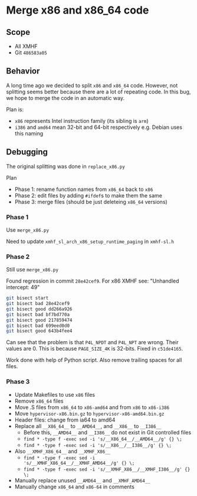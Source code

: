 # Merge x86 and x86_64 code

## Scope
* All XMHF
* Git `486583a05`

## Behavior
A long time ago we decided to split `x86` and `x86_64` code. However, not
splitting seems better because there are a lot of repeating code. In this bug,
we hope to merge the code in an automatic way.

Plan is:
* `x86` represents Intel instruction family (its sibling is `arm`)
* `i386` and `amd64` mean 32-bit and 64-bit respectively
  e.g. Debian uses this naming

## Debugging
The original splitting was done in `replace_x86.py`

Plan
* Phase 1: rename function names from `x86_64` back to `x86`
* Phase 2: edit files by adding `#ifdef`s to make them the same
* Phase 3: merge files (should be just deleteing `x86_64` versions)

### Phase 1

Use `merge_x86.py`

Need to update `xmhf_sl_arch_x86_setup_runtime_paging` in `xmhf-sl.h`

### Phase 2

Still use `merge_x86.py`

Found regression in commit `28e42cef9`. For x86 XMHF see:
"Unhandled intercept: 49"

```sh
git bisect start
git bisect bad 28e42cef9
git bisect good dd266a926
git bisect bad bf7bd770a
git bisect good 217859474
git bisect bad 699eed0d0
git bisect good 643b4fee4
```

Can see that the problem is that `P4L_NPDT` and `P4L_NPT` are wrong. Their
values are 0. This is because `PAGE_SIZE_4K` is 32-bits. Fixed in `c51de4165`.

Work done with help of Python script. Also remove trailing spaces for all
files.

### Phase 3
* Update Makefiles to use `x86` files
* Remove `x86_64` files
* Move .S files from `x86_64` to `x86-amd64` and from `x86` to `x86-i386`
* Move `hypervisor-x86.bin.gz` to `hypervisor-x86-amd64.bin.gz`
* Header files: change from ia64 to amd64
* Replace all `__X86_64__` to `__AMD64__`, and `__X86__` to `__I386__`
	* Before this, `__AMD64__` and `__I386__` do not exist in Git controlled
	  files
	* `find * -type f -exec sed -i 's/__X86_64__/__AMD64__/g' {} \;`
	* `find * -type f -exec sed -i 's/__X86__/__I386__/g' {} \;`
* Also `__XMHF_X86_64__` and `__XMHF_X86__`
	* `find * -type f -exec sed -i 's/__XMHF_X86_64__/__XMHF_AMD64__/g' {} \;`
	* `find * -type f -exec sed -i 's/__XMHF_X86__/__XMHF_I386__/g' {} \;`
* Manually replace unused `__AMD64__` and `__XMHF_AMD64__`
* Manually change `x86_64` and `x86-64` in comments

